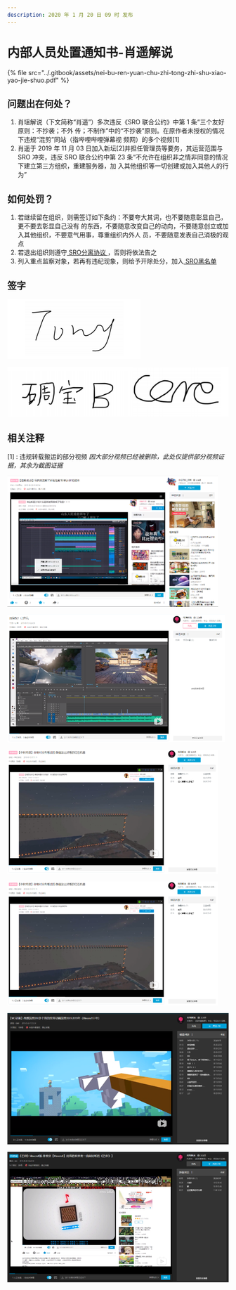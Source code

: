 ```yaml
---
description: 2020 年 1 月 20 日 09 时 发布
---
```


# 内部人员处置通知书-肖遥解说

{% file src="../.gitbook/assets/nei-bu-ren-yuan-chu-zhi-tong-zhi-shu-xiao-yao-jie-shuo.pdf" %}

## 问题出在何处？

1. 肖瑶解说（下文简称“肖遥”）多次违反《SRO 联合公约》中第 1 条“三个友好原则：不抄袭；不外 传；不制作”中的“不抄袭”原则。在原作者未授权的情况下违规“混剪”同站（指哔哩哔哩弹幕视 频网）的多个视频\[1\] 
2. 肖遥于 2019 年 11 月 03 日加入新坛\[2\]并担任管理员等要务，其运营范围与 SRO 冲突，违反 SRO 联合公约中第 23 条“不允许在组织非之情非同意的情况下建立第三方组织，重建服务器，加 入其他组织等一切创建或加入其他人的行为”

## 如何处罚？

1. 若继续留在组织，则需签订如下条约：不要夸大其词，也不要随意彰显自己，更不要去彰显自己没有 的东西，不要随意改变自己的动向，不要随意创立或加入其他组织，不要意气用事，尊重组织内外人 员，不要随意发表自己消极的观点
2. 若退出组织则遵守[ SRO分离协议 ](https://sromc.cn/lian-he-gong-yue#fen-li-xie-yi)，否则将依法告之
3. 列入重点监察对象，若再有违纪现象，则给予开除处分，加入[ SRO黑名单 ](https://sromc.cn/zu-zhi-hei-ming-dan/ren-yuan-hei-ming-dan)

## 签字

![SRO &#x8D1F;&#x8D23;&#x4EBA;&#xFF1A;Tony](../.gitbook/assets/qq-jie-tu-20191215140057.png)

![SRO &#x5E38;&#x59D4;&#xFF1A;&#x7889;&#x5B9D;&#x3001;&#x6838;&#x5FC3;](../.gitbook/assets/qq-jie-tu-20191215140052.png)

## 相关注释

\[1\] : 违规转载搬运的部分视频 _因大部分视频已经被删除，此处仅提供部分视频证据，其余为截图证据_

![&#x968F;&#x610F;&#x6DF7;&#x526A;&#x540C;&#x7AD9;&#x4ED6;&#x4EBA;&#x4F5C;&#x54C1;\[av67827502&#x3001;av67228749\]](../.gitbook/assets/tu-pian-2.png)

![&#x968F;&#x610F;&#x6DF7;&#x526A;&#x540C;&#x7AD9;&#x4ED6;&#x4EBA;&#x4F5C;&#x54C1;\[av67827502&#x3001;av67228749\]](../.gitbook/assets/tu-pian-3.png)

![&#x968F;&#x610F;&#x6DF7;&#x526A;&#x540C;&#x7AD9;&#x4ED6;&#x4EBA;&#x4F5C;&#x54C1;\[av67827502&#x3001;av67228749\]](../.gitbook/assets/tu-pian-4%20%281%29.png)

![&#x968F;&#x610F;&#x6DF7;&#x526A;&#x540C;&#x7AD9;&#x4ED6;&#x4EBA;&#x4F5C;&#x54C1;\[av67827502&#x3001;av67228749\]](../.gitbook/assets/tu-pian-4.png)

![&#x968F;&#x610F;&#x6DF7;&#x526A;Youtuber&#x53CA;Minecraft&#x5B98;&#x65B9;&#x4F5C;&#x54C1;\[av63506216\]](../.gitbook/assets/tu-pian-5.png)

![&#x968F;&#x610F;&#x4F7F;&#x7528;&#x4ED6;&#x4EBA;&#x89C6;&#x9891;/&#x97F3;&#x9891;&#x8FDB;&#x884C;&#x7FFB;&#x5531;](../.gitbook/assets/tu-pian-6.png)

